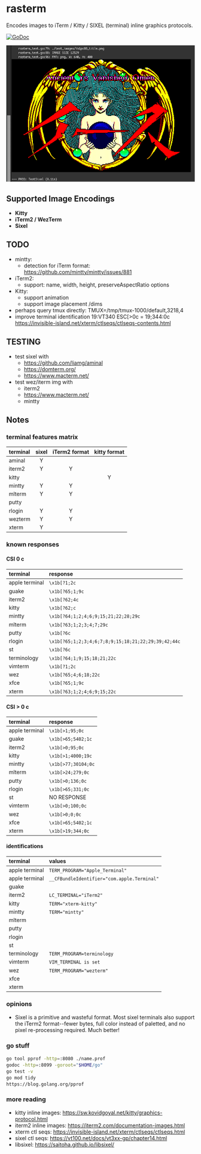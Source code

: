 # rasterm

Encodes images to iTerm / Kitty / SIXEL (terminal) inline graphics protocols.

[![GoDoc](https://godoc.org/github.com/BourgeoisBear/rasterm?status.png)](http://godoc.org/github.com/BourgeoisBear/rasterm)

![rasterm sample output](screenshot.png)

## Supported Image Encodings

- **Kitty**
- **iTerm2 / WezTerm**
- **Sixel**

## TODO

- mintty:
	- detection for iTerm format: https://github.com/mintty/mintty/issues/881
- iTerm2:
	- support: name, width, height, preserveAspectRatio options
- Kitty:
	- support animation
	- support image placement /dims
- perhaps query tmux directly: TMUX=/tmp/tmux-1000/default,3218,4
- improve terminal identification
	19:VT340
	ESC[>0c = 19;344:0c
	https://invisible-island.net/xterm/ctlseqs/ctlseqs-contents.html

## TESTING

- test sixel with
	- https://github.com/liamg/aminal
	- https://domterm.org/
	- https://www.macterm.net/
- test wez/iterm img with
	- iterm2
	- https://www.macterm.net/
  - mintty

## Notes

### terminal features matrix

| terminal | sixel | iTerm2 format | kitty format |
| :---     | :--:  | :--:          | :--:         |
| aminal   | Y     |               |              |
| iterm2   | Y     | Y             |              |
| kitty    |       |               | Y            |
| mintty   | Y     | Y             |              |
| mlterm   | Y     | Y             |              |
| putty    |       |               |              |
| rlogin   | Y     | Y             |              |
| wezterm  | Y     | Y             |              |
| xterm    | Y     |               |              |

### known responses

#### CSI 0 c

| terminal       | response                                            |
| :----          | :----                                               |
| apple terminal | `\x1b[?1;2c`                                        |
| guake          | `\x1b[?65;1;9c`                                     |
| iterm2         | `\x1b[?62;4c`                                       |
| kitty          | `\x1b[?62;c`                                        |
| mintty         | `\x1b[?64;1;2;4;6;9;15;21;22;28;29c`                |
| mlterm         | `\x1b[?63;1;2;3;4;7;29c`                            |
| putty          | `\x1b[?6c`                                          |
| rlogin         | `\x1b[?65;1;2;3;4;6;7;8;9;15;18;21;22;29;39;42;44c` |
| st             | `\x1b[?6c`                                          |
| terminology    | `\x1b[?64;1;9;15;18;21;22c`                         |
| vimterm        | `\x1b[?1;2c`                                        |
| wez            | `\x1b[?65;4;6;18;22c`                               |
| xfce           | `\x1b[?65;1;9c`                                     |
| xterm          | `\x1b[?63;1;2;4;6;9;15;22c`                         |

#### CSI > 0 c

| terminal       | response            |
| :----          | :----               |
| apple terminal | `\x1b[>1;95;0c`     |
| guake          | `\x1b[>65;5402;1c`  |
| iterm2         | `\x1b[>0;95;0c`     |
| kitty          | `\x1b[>1;4000;19c`  |
| mintty         | `\x1b[>77;30104;0c` |
| mlterm         | `\x1b[>24;279;0c`   |
| putty          | `\x1b[>0;136;0c`    |
| rlogin         | `\x1b[>65;331;0c`   |
| st             | NO RESPONSE         |
| vimterm        | `\x1b[>0;100;0c`    |
| wez            | `\x1b[>0;0;0c`      |
| xfce           | `\x1b[>65;5402;1c`  |
| xterm          | `\x1b[>19;344;0c`   |

#### identifications

| terminal       | values                                      |
| :----          | :----                                       |
| apple terminal | `TERM_PROGRAM="Apple_Terminal"            ` |
| apple terminal | `__CFBundleIdentifier="com.apple.Terminal"` |
| guake          | `                                         ` |
| iterm2         | `LC_TERMINAL="iTerm2"                     ` |
| kitty          | `TERM="xterm-kitty"                       ` |
| mintty         | `TERM="mintty"                            ` |
| mlterm         | `                                         ` |
| putty          | `                                         ` |
| rlogin         | `                                         ` |
| st             | `                                         ` |
| terminology    | `TERM_PROGRAM=terminology`                  |
| vimterm        | `VIM_TERMINAL is set                      ` |
| wez            | `TERM_PROGRAM="wezterm"                   ` |
| xfce           | `                                         ` |
| xterm          | `                                         ` |

### opinions

- Sixel is a primitive and wasteful format.  Most sixel terminals also support the iTerm2 format--fewer bytes, full color instead of paletted, and no pixel re-processing required.  Much better!

### go stuff

```sh
go tool pprof -http=:8080 ./name.prof
godoc -http=:8099 -goroot="$HOME/go"
go test -v
go mod tidy
https://blog.golang.org/pprof
```

### more reading

- kitty inline images:  https://sw.kovidgoyal.net/kitty/graphics-protocol.html
- iterm2 inline images: https://iterm2.com/documentation-images.html
- xterm ctl seqs:       https://invisible-island.net/xterm/ctlseqs/ctlseqs.html
- sixel ctl seqs:       https://vt100.net/docs/vt3xx-gp/chapter14.html
- libsixel:             https://saitoha.github.io/libsixel/
